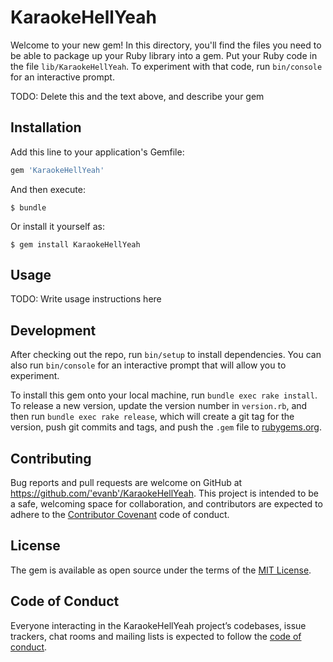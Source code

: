 # KaraokeHellYeah

Welcome to your new gem! In this directory, you'll find the files you need to be able to package up your Ruby library into a gem. Put your Ruby code in the file `lib/KaraokeHellYeah`. To experiment with that code, run `bin/console` for an interactive prompt.

TODO: Delete this and the text above, and describe your gem

## Installation

Add this line to your application's Gemfile:

```ruby
gem 'KaraokeHellYeah'
```

And then execute:

    $ bundle

Or install it yourself as:

    $ gem install KaraokeHellYeah

## Usage

TODO: Write usage instructions here

## Development

After checking out the repo, run `bin/setup` to install dependencies. You can also run `bin/console` for an interactive prompt that will allow you to experiment.

To install this gem onto your local machine, run `bundle exec rake install`. To release a new version, update the version number in `version.rb`, and then run `bundle exec rake release`, which will create a git tag for the version, push git commits and tags, and push the `.gem` file to [rubygems.org](https://rubygems.org).

## Contributing

Bug reports and pull requests are welcome on GitHub at https://github.com/'evanb'/KaraokeHellYeah. This project is intended to be a safe, welcoming space for collaboration, and contributors are expected to adhere to the [Contributor Covenant](http://contributor-covenant.org) code of conduct.

## License

The gem is available as open source under the terms of the [MIT License](https://opensource.org/licenses/MIT).

## Code of Conduct

Everyone interacting in the KaraokeHellYeah project’s codebases, issue trackers, chat rooms and mailing lists is expected to follow the [code of conduct](https://github.com/'evanb'/KaraokeHellYeah/blob/master/CODE_OF_CONDUCT.md).
